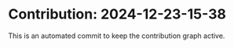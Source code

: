 # Contribution: 2024-12-23-15-38
This is an automated commit to keep the contribution graph active.
